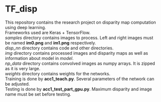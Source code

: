 # TF_disp
This repository contains the research project on disparity map computation using deep learning.\
Frameworks used are Keras + TensorFlow.\
*samples* directory contains images to process. Left and right images must be named **im0.png** and **im1.png** respectively.\
*disp_nn* directory contains code and other directories. \
*img* directory contains processed images and disparity maps as well as information about model in *model*.\
*np_data* directory contains convolved images as numpy arrays. It is zipped as it is very large.\
*weights* directory contains weights for the networks.\
Training is done by **acc1_teach.py**. Several parameters of the network can be adjusted.\
Testing is done by **acc1_test_part_gpu.py**. Maximum disparity and image name must be set before testing.
